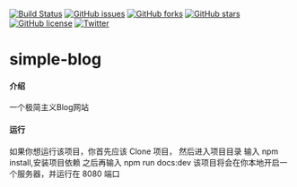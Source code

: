 [![Build Status](https://app.travis-ci.com/PolarisSP/myblog.svg?branch=master)](https://app.travis-ci.com/PolarisSP/myblog)
[![GitHub issues](https://img.shields.io/github/issues/PolarisSP/myblog)](https://github.com/PolarisSP/myblog/issues)
[![GitHub forks](https://img.shields.io/github/forks/PolarisSP/myblog)](https://github.com/PolarisSP/myblog/network)
[![GitHub stars](https://img.shields.io/github/stars/PolarisSP/myblog)](https://github.com/PolarisSP/myblog/stargazers)
[![GitHub license](https://img.shields.io/github/license/PolarisSP/myblog)](https://github.com/PolarisSP/myblog/blob/master/LICENSE)
[![Twitter](https://img.shields.io/twitter/url?style=social)](https://twitter.com/intent/tweet?text=Wow:&url=https%3A%2F%2Fgithub.com%2FPolarisSP%2Fmyblog)

# simple-blog

#### 介绍
一个极简主义Blog网站

#### 运行
如果你想运行该项目，你首先应该 Clone 项目，
然后进入项目目录 输入 npm install,安装项目依赖
之后再输入 npm run docs:dev 该项目将会在你本地开启一个服务器，并运行在 8080 端口
